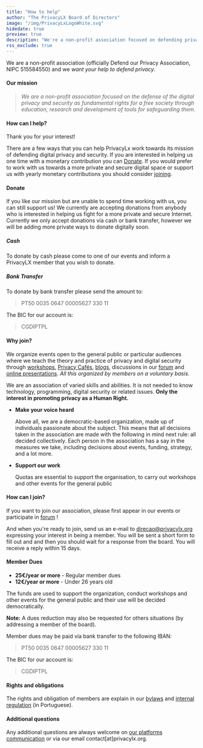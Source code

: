 ```yaml
---
title: "How to help"
author: "The PrivacyLX Board of Directors"
image: "/img/PrivacyLxLogoWhite.svg"
hidedate: true
preview: true
description: "We're a non-profit association focused on defending privacy. Learn how you can become a member!"
rss_exclude: true
---
```


We are a non-profit association (officially Defend our Privacy
Association, NIPC 515584550) and we *want your help to defend
privacy*.

#### Our mission

> *We are a non-profit association focused on the defense of the
digital privacy and security as fundamental rights for a
free society through education, research and development of
tools for safeguarding them.*

#### How can I help?

Thank you for your interest! 

There are a few ways that you can help PrivacyLx work towards its mission of
defending digital privacy and security. If you are interested in helping us
one time with a monetary contribution you can [Donate](#donate). If you would
prefer to work with us towards a more private and secure digital space or
support us with yearly monetary contributions you should consider
[joining](#why-join).

#### Donate 

If you like our mission but are unable to spend time working with us, you can
still support us! We currently are accepting donations from anybody who is
interested in helping us fight for a more private and secure Internet. Currently
we only accept donations via cash or bank transfer, however we will be adding
more private ways to donate digitally soon.

##### Cash

To donate by cash please come to one of our events and inform a PrivacyLX member
that you wish to donate.

##### Bank Transfer

To donate by bank transfer please send the amount to:

> PT50 0035 0647 00005627 330 11

The BIC for our account is:

> CGDIPTPL

#### Why join?

We organize events open to the general public or particular audiences where we
teach the theory and practice of privacy and digital security through
[workshops](/events/), [Privacy Cafés](/events/privacy-cafe-mill-feb2020/),
[blogs](/post/), discussions in our [forum](https://cafe.privacylx.org/) and
[online presentations](/resources/). *All this organized by members on a
voluntary basis.*

We are an association of varied skills and abilities. It is not needed
to know technology, programming, digital security or related issues.
**Only the interest in promoting privacy as a Human Right.**

* **Make your voice heard**

    Above all, we are a democratic-based organization, made up of individuals
    passionate about the subject. This means that all decisions taken in the
    association are made with the following in mind next rule: all decided
    collectively. Each person in the association has a say in the measures we
    take, including decisions about events, funding, strategy, and a lot more.

* **Support our work**

    Quotas are essential to support the organisation, to carry out
    workshops and other events for the general public

#### How can I join?

If you want to join our association, please first appear in our
events or participate in [forum](https://cafe.privacylx.org/) !

And when you're ready to join, send us an e-mail to [direcao@privacylx.org](mailto:direcao@privacylx.org) expressing your interest in being a member.
You will be sent a short form to fill out and and then you should wait for a response from the board. You will receive a reply within 15 days.

#### Member Dues

* **25€/year or more** - Regular member dues
* **12€/year or more** - Under 26 years old

The funds are used to support the organization, conduct workshops and
other events for the general public and their use will be decided
democratically.

**Note:** A dues reduction may also be requested for others
situations (by addressing a member of the board).

Member dues may be paid via bank transfer to the following IBAN:

> PT50 0035 0647 00005627 330 11

The BIC for our account is:

> CGDIPTPL

#### Rights and obligations

The rights and obligation of members are explain in our
[bylaws](/documents/estatutos.pdf) and [internal
regulation](/about/regulamento-interno) (in Portuguese).


#### Additional questions
Any additional questions are always welcome on [our platforms
communication](/community/) or via our email
contact[at]privacylx.org.
